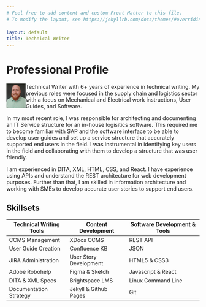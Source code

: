 ```yaml
---
# Feel free to add content and custom Front Matter to this file.
# To modify the layout, see https://jekyllrb.com/docs/themes/#overriding-theme-defaults

layout: default
title: Technical Writer
---
```


# Professional Profile

<div>
  <img style="width:10%; height:15%; float:left" src="/assets/images/headshot.jpg">
  <p>Technical Writer with 6+ years of experience in technical writing. My previous roles were focused in the supply chain and logistics sector with a focus on Mechanical and Electrical work instructions, User Guides, and Software.</p>
  <p>In my most recent role, I was responsible for architecting and documenting an IT Service structure for an in-house logisitics software. This required me to become familiar with SAP and the software interface to be able to develop user guides and set up a service structure that accurately supported end users in the field. I was instrumental in identifying key users in the field and collaborating with them to develop a structure that was user friendly.</p>
  <p>I am experienced in DITA, XML, HTML, CSS, and React. I have experience using APIs and understand the REST architecture for web development purposes. Further than that, I am skilled in information architecture and working with SMEs to develop accurate user stories to support end users.</p>
</div>

## Skillsets
|Technical Writing Tools | Content Development    | Software Development & Tools|
|------------------------|------------------------|-----------------------------|
|CCMS Management         | XDocs CCMS             | REST API 
|User Guide Creation     | Confluence KB          | JSON
|JIRA Administration     | User Story Development | HTML5 & CSS3
|Adobe Robohelp          | Figma & Sketch         | Javascript & React
|DITA & XML Specs        | Brightspace LMS        | Linux Command Line
|Documentation Strategy  | Jekyll & Github Pages  | Git
